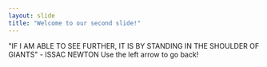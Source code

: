```yaml
---
layout: slide
title: "Welcome to our second slide!"
---
```

"IF I AM ABLE TO SEE FURTHER, IT IS BY STANDING IN THE SHOULDER OF GIANTS" - ISSAC NEWTON
Use the left arrow to go back!
